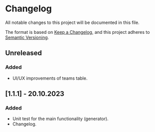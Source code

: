 # Changelog

All notable changes to this project will be documented in this file.

The format is based on [Keep a Changelog](https://keepachangelog.com/en/1.1.0/),
and this project adheres to [Semantic Versioning](https://semver.org/spec/v2.0.0.html).

## Unreleased

### Added

- UI/UX improvements of teams table.

## [1.1.1] - 20.10.2023

### Added

- Unit test for the main functionality (generator).
- Changelog.

